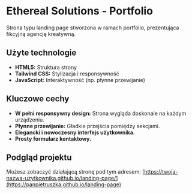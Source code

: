 # Ethereal Solutions - Portfolio
Strona typu landing page stworzona w ramach portfolio, prezentująca fikcyjną agencję kreatywną.

## Użyte technologie

* **HTML5:** Struktura strony
* **Tailwind CSS:** Stylizacja i responsywność
* **JavaScript:** Interaktywność (np. płynne przewijanie)

## Kluczowe cechy

* **W pełni responsywny design:** Strona wygląda doskonale na każdym urządzeniu.
* **Płynne przewijanie:** Gładkie przejścia pomiędzy sekcjami.
* **Elegancki i nowoczesny interfejs użytkownika.**
* **Prosty formularz kontaktowy.**

## Podgląd projektu

Możesz zobaczyć działającą stronę pod tym adresem:
[https://twoja-nazwa-uzytkownika.github.io/landing-page/](https://panpietruszka.github.io/landing-page)
